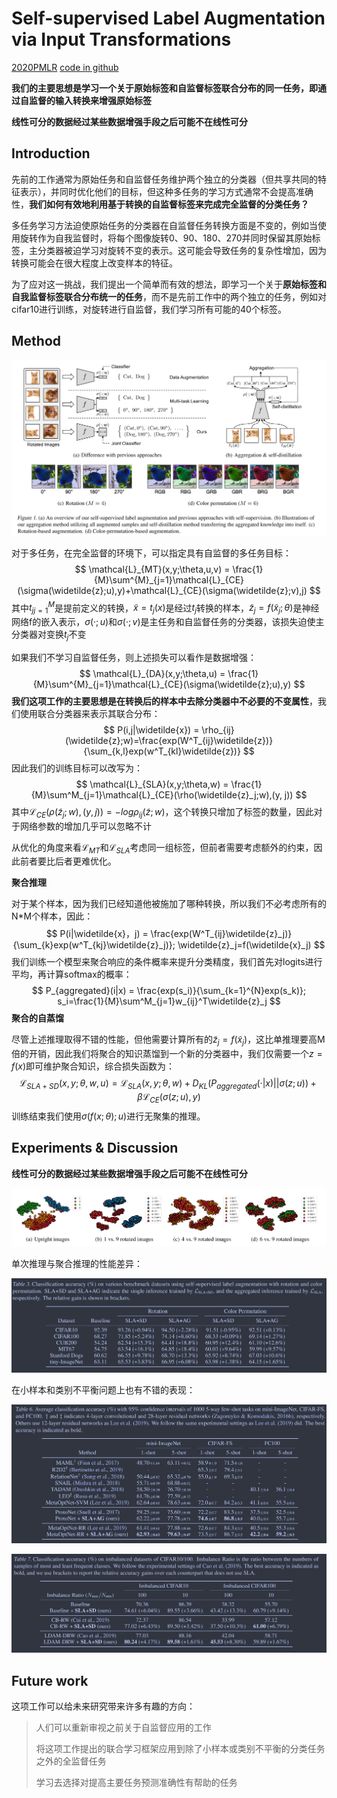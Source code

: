 # Self-supervised Label Augmentation via Input Transformations

[2020PMLR](https://proceedings.mlr.press/v119/lee20c.html)	[code in github](https://github.com/hankook/SLA)

**我们的主要思想是学习一个关于原始标签和自监督标签联合分布的同一任务，即通过自监督的输入转换来增强原始标签**

**线性可分的数据经过某些数据增强手段之后可能不在线性可分**

## Introduction

先前的工作通常为原始任务和自监督任务维护两个独立的分类器（但共享共同的特征表示），并同时优化他们的目标，但这种多任务的学习方式通常不会提高准确性，**我们如何有效地利用基于转换的自监督标签来完成完全监督的分类任务？**

多任务学习方法迫使原始任务的分类器在自监督任务转换方面是不变的，例如当使用旋转作为自我监督时，将每个图像旋转0、90、180、270并同时保留其原始标签，主分类器被迫学习对旋转不变的表示。这可能会导致任务的复杂性增加，因为转换可能会在很大程度上改变样本的特征。

为了应对这一挑战，我们提出一个简单而有效的想法，即学习一个关于**原始标签和自我监督标签联合分布统一的任务**，而不是先前工作中的两个独立的任务，例如对cifar10进行训练，对旋转进行自监督，我们学习所有可能的40个标签。



## Method

![image-20240311161847936](./imgs/image-20240311161847936.png)

对于多任务，在完全监督的环境下，可以指定具有自监督的多任务目标：
$$
\mathcal{L}_{MT}(x,y;\theta,u,v) = \frac{1}{M}\sum^{M}_{j=1}\mathcal{L}_{CE}(\sigma(\widetilde{z};u),y)+\mathcal{L}_{CE}(\sigma(\widetilde{z};v),j)
$$
其中${t_j}_{j=1}^M$是提前定义的转换，$\widetilde{x}=t_j(x)$是经过$t_j$转换的样本，$\widetilde{z}_j=f(\widetilde{x}_j;\theta)$是神经网络f的嵌入表示，$\sigma(·;u)$和$\sigma(·;v)$是主任务和自监督任务的分类器，该损失迫使主分类器对变换$t_j$不变

如果我们不学习自监督任务，则上述损失可以看作是数据增强：
$$
\mathcal{L}_{DA}(x,y;\theta,u) = \frac{1}{M}\sum^{M}_{j=1}\mathcal{L}_{CE}(\sigma(\widetilde{z};u),y)
$$
**我们这项工作的主要思想是在转换后的样本中去除分类器中不必要的不变属性**，我们使用联合分类器来表示其联合分布：
$$
P(i,j|\widetilde{x}) = \rho_{ij}(\widetilde{z};w)=\frac{exp(W^T_{ij}\widetilde{z})}{\sum_{k,l}exp(w^T_{kl}\widetilde{z})}
$$
因此我们的训练目标可以改写为：
$$
\mathcal{L}_{SLA}(x,y;\theta,w) = \frac{1}{M}\sum^M_{j=1}\mathcal{L}_{CE}(\rho(\widetilde{z}_j;w),(y, j))
$$
其中$\mathcal{L}_{CE}(\rho(\widetilde{z}_j;w),(y, j))=-log\rho_{ij}(\widetilde{z};w)$，这个转换只增加了标签的数量，因此对于网络参数的增加几乎可以忽略不计

从优化的角度来看$\mathcal{L}_{MT}$和$\mathcal{L}_{SLA}$考虑同一组标签，但前者需要考虑额外的约束，因此前者要比后者更难优化。

**聚合推理**

对于某个样本，因为我们已经知道他被施加了哪种转换，所以我们不必考虑所有的N*M个样本，因此：
$$
P(i|\widetilde{x}，j) = \frac{exp(W^T_{ij}\widetilde{z}_j)}{\sum_{k}exp(w^T_{kj}\widetilde{z}_j)}; \widetilde{z}_j=f(\widetilde{x}_j)
$$
我们训练一个模型来聚合响应的条件概率来提升分类精度，我们首先对logits进行平均，再计算softmax的概率：
$$
P_{aggregated}(i|x) = \frac{exp(s_i)}{\sum_{k=1}^{N}exp(s_k)}; s_i=\frac{1}{M}\sum^M_{j=1}w_{ij}^T\widetilde{z}_j
$$
**聚合的自蒸馏**

尽管上述推理取得不错的性能，但他需要计算所有的$\widetilde{z}_j=f(\widetilde{x}_j)$，这比单推理要高M倍的开销，因此我们将聚合的知识蒸馏到一个新的分类器中，我们仅需要一个$z=f(x)$即可维护聚合知识，综合损失函数为：
$$
\mathcal{L}_{SLA+SD}(x,y;\theta,w,u) = \mathcal{L}_{SLA}(x,y;\theta,w)+D_{KL}(P_{aggregated}(·|x)||\sigma(z;u))+\beta\mathcal{L}_{CE}(\sigma(z;u),y)
$$
训练结束我们使用$\sigma(f(x;\theta);u)$进行无聚集的推理。



## Experiments & Discussion

**线性可分的数据经过某些数据增强手段之后可能不在线性可分**

![image-20240311171458774](./imgs/image-20240311171458774.png)

单次推理与聚合推理的性能差异：

![image-20240311172402867](./imgs/image-20240311172402867.png)

在小样本和类别不平衡问题上也有不错的表现：

![image-20240311172535748](./imgs/image-20240311172535748.png)

![image-20240311172548327](./imgs/image-20240311172548327.png)

## Future work

这项工作可以给未来研究带来许多有趣的方向：

> 人们可以重新审视之前关于自监督应用的工作
>
> 将这项工作提出的联合学习框架应用到除了小样本或类别不平衡的分类任务之外的全监督任务
>
> 学习去选择对提高主要任务预测准确性有帮助的任务